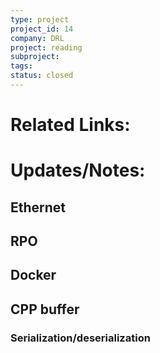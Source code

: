 ```yaml
---
type: project
project_id: 14
company: DRL
project: reading
subproject: 
tags: 
status: closed
---
```

# Related Links:

# Updates/Notes:
## Ethernet
## RPO
## Docker

## CPP buffer
### Serialization/deserialization